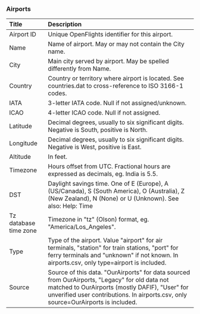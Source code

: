 ### Airports

| Title                 | Description                                                                                                                                                                                                                            |
| :-------------------- | :------------------------------------------------------------------------------------------------------------------------------------------------------------------------------------------------------------------------------------- |
| Airport ID            | Unique OpenFlights identifier for this airport.                                                                                                                                                                                        |
| Name                  | Name of airport. May or may not contain the City name.                                                                                                                                                                                 |
| City                  | Main city served by airport. May be spelled differently from Name.                                                                                                                                                                     |
| Country               | Country or territory where airport is located. See countries.dat to cross-reference to ISO 3166-1 codes.                                                                                                                               |
| IATA                  | 3-letter IATA code. Null if not assigned/unknown.                                                                                                                                                                                      |
| ICAO                  | 4-letter ICAO code. Null if not assigned.                                                                                                                                                                                              |
| Latitude              | Decimal degrees, usually to six significant digits. Negative is South, positive is North.                                                                                                                                              |
| Longitude             | Decimal degrees, usually to six significant digits. Negative is West, positive is East.                                                                                                                                                |
| Altitude              | In feet.                                                                                                                                                                                                                               |
| Timezone              | Hours offset from UTC. Fractional hours are expressed as decimals, eg. India is 5.5.                                                                                                                                                   |
| DST                   | Daylight savings time. One of E (Europe), A (US/Canada), S (South America), O (Australia), Z (New Zealand), N (None) or U (Unknown). See also: Help: Time                                                                              |
| Tz database time zone | Timezone in "tz" (Olson) format, eg. "America/Los_Angeles".                                                                                                                                                                            |
| Type                  | Type of the airport. Value "airport" for air terminals, "station" for train stations, "port" for ferry terminals and "unknown" if not known. In airports.csv, only type=airport is included.                                           |
| Source                | Source of this data. "OurAirports" for data sourced from OurAirports, "Legacy" for old data not matched to OurAirports (mostly DAFIF), "User" for unverified user contributions. In airports.csv, only source=OurAirports is included. |
